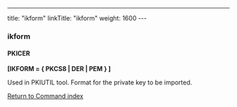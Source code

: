 ---
title: "ikform"
linkTitle: "ikform"
weight: 1600
---<span id="ikform"></span>

### ikform

#### PKICER

****[IKFORM = { PKCS8 &#124; DER &#124; PEM } ]****

Used in PKIUTIL tool. Format for the private
key to be imported.

[Return to Command index](../../)
